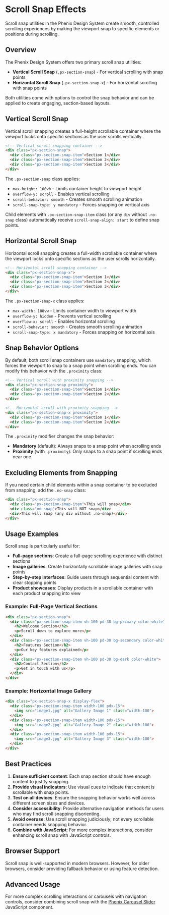# Scroll Snap Effects

Scroll snap utilities in the Phenix Design System create smooth, controlled scrolling experiences by making the viewport snap to specific elements or positions during scrolling.

## Overview

The Phenix Design System offers two primary scroll snap utilities:

- **Vertical Scroll Snap** (`.px-section-snap`) - For vertical scrolling with snap points
- **Horizontal Scroll Snap** (`.px-section-snap-x`) - For horizontal scrolling with snap points

Both utilities come with options to control the snap behavior and can be applied to create engaging, section-based layouts.

## Vertical Scroll Snap

Vertical scroll snapping creates a full-height scrollable container where the viewport locks onto specific sections as the user scrolls vertically.

```html
<!-- Vertical scroll snapping container -->
<div class="px-section-snap">
  <div class="px-section-snap-item">Section 1</div>
  <div class="px-section-snap-item">Section 2</div>
  <div class="px-section-snap-item">Section 3</div>
</div>
```

The `.px-section-snap` class applies:
- `max-height: 100vh` - Limits container height to viewport height
- `overflow-y: scroll` - Enables vertical scrolling
- `scroll-behavior: smooth` - Creates smooth scrolling animation
- `scroll-snap-type: y mandatory` - Forces snapping on vertical axis

Child elements with `.px-section-snap-item` class (or any `div` without `.no-snap` class) automatically receive `scroll-snap-align: start` to define snap points.

## Horizontal Scroll Snap

Horizontal scroll snapping creates a full-width scrollable container where the viewport locks onto specific sections as the user scrolls horizontally.

```html
<!-- Horizontal scroll snapping container -->
<div class="px-section-snap-x">
  <div class="px-section-snap-item">Section 1</div>
  <div class="px-section-snap-item">Section 2</div>
  <div class="px-section-snap-item">Section 3</div>
</div>
```

The `.px-section-snap-x` class applies:
- `max-width: 100vw` - Limits container width to viewport width
- `overflow-y: hidden` - Prevents vertical scrolling
- `overflow-x: scroll` - Enables horizontal scrolling
- `scroll-behavior: smooth` - Creates smooth scrolling animation
- `scroll-snap-type: x mandatory` - Forces snapping on horizontal axis

## Snap Behavior Options

By default, both scroll snap containers use `mandatory` snapping, which forces the viewport to snap to a snap point when scrolling ends. You can modify this behavior with the `.proximity` class:

```html
<!-- Vertical scroll with proximity snapping -->
<div class="px-section-snap proximity">
  <div class="px-section-snap-item">Section 1</div>
  <div class="px-section-snap-item">Section 2</div>
</div>

<!-- Horizontal scroll with proximity snapping -->
<div class="px-section-snap-x proximity">
  <div class="px-section-snap-item">Section 1</div>
  <div class="px-section-snap-item">Section 2</div>
</div>
```

The `.proximity` modifier changes the snap behavior:
- **Mandatory** (default): Always snaps to a snap point when scrolling ends
- **Proximity** (with `.proximity`): Only snaps to a snap point if scrolling ends near one

## Excluding Elements from Snapping

If you need certain child elements within a snap container to be excluded from snapping, add the `.no-snap` class:

```html
<div class="px-section-snap">
  <div class="px-section-snap-item">This will snap</div>
  <div class="no-snap">This will NOT snap</div>
  <div>This will snap (any div without .no-snap)</div>
</div>
```

## Usage Examples

Scroll snap is particularly useful for:

- **Full-page sections**: Create a full-page scrolling experience with distinct sections
- **Image galleries**: Create horizontally scrollable image galleries with snap points
- **Step-by-step interfaces**: Guide users through sequential content with clear stopping points
- **Product showcases**: Display products in a scrollable container with each product snapping into view

### Example: Full-Page Vertical Sections

```html
<div class="px-section-snap">
  <div class="px-section-snap-item vh-100 pd-30 bg-primary color-white">
    <h2>Welcome Section</h2>
    <p>Scroll down to explore more</p>
  </div>
  <div class="px-section-snap-item vh-100 pd-30 bg-secondary color-white">
    <h2>Features Section</h2>
    <p>Our key features explained</p>
  </div>
  <div class="px-section-snap-item vh-100 pd-30 bg-dark color-white">
    <h2>Contact Section</h2>
    <p>Get in touch with us</p>
  </div>
</div>
```

### Example: Horizontal Image Gallery

```html
<div class="px-section-snap-x display-flex">
  <div class="px-section-snap-item width-100 pdx-15">
    <img src="image1.jpg" alt="Gallery Image 1" class="width-100">
  </div>
  <div class="px-section-snap-item width-100 pdx-15">
    <img src="image2.jpg" alt="Gallery Image 2" class="width-100">
  </div>
  <div class="px-section-snap-item width-100 pdx-15">
    <img src="image3.jpg" alt="Gallery Image 3" class="width-100">
  </div>
</div>
```

## Best Practices

1. **Ensure sufficient content**: Each snap section should have enough content to justify snapping.
2. **Provide visual indicators**: Use visual cues to indicate that content is scrollable with snap points.
3. **Test on all devices**: Ensure the snapping behavior works well across different screen sizes and devices.
4. **Consider accessibility**: Provide alternative navigation methods for users who may find scroll snapping disorienting.
5. **Avoid overuse**: Use scroll snapping judiciously; not every scrollable container needs snapping behavior.
6. **Combine with JavaScript**: For more complex interactions, consider enhancing scroll snap with JavaScript controls.

## Browser Support

Scroll snap is well-supported in modern browsers. However, for older browsers, consider providing fallback behavior or using feature detection.

## Advanced Usage

For more complex scrolling interactions or carousels with navigation controls, consider combining scroll snap with the [Phenix Carousel Slider](/frontend/js/carousel-slider) JavaScript component.